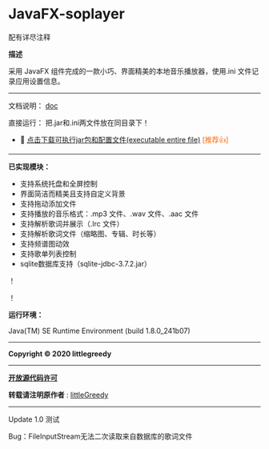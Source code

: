  # JavaFX-soplayer

配有详尽注释

**描述**

采用 JavaFX 组件完成的一款小巧、界面精美的本地音乐播放器，使用.ini 文件记录应用设置信息。 
****

文档说明： [doc](https://github.com/littlegreedy/JavaFX-soplayer/blob/master/doc/%E7%A8%8B%E5%BA%8F%E8%AE%BE%E8%AE%A1%E6%8A%A5%E5%91%8A%20-%20%E9%9F%B3%E4%B9%90%E6%92%AD%E6%94%BE%E5%99%A8.pdf)

直接运行： 把.jar和.ini两文件放在同目录下！
* :paperclip: [点击下载可执行jar包和配置文件\(executable entire file\)](https://raw.githubusercontent.com/littlegreedy/beautyeye/master/demo/excute_jar/SwingSets2\(BeautyEyeLNFDemo\).jar)<font color="#FF6600"> \[推荐:thumbsup:\]</font>

****

**已实现模块：**

- 支持系统托盘和全屏控制 
- 界面简洁而精美且支持自定义背景 
- 支持拖动添加文件 
- 支持播放的音乐格式：.mp3 文件、.wav 文件、.aac 文件 
- 支持解析歌词并展示（.lrc 文件） 
- 支持解析歌词文件（缩略图、专辑、时长等） 
- 支持频谱图动效 
- 支持歌单列表控制 
- sqlite数据库支持（sqlite-jdbc-3.7.2.jar）

！[]()

！[]()

**运行环境：**

 Java(TM) SE Runtime Environment (build 1.8.0_241b07) 

****


 **Copyright © 2020 littlegreedy**  

****

 **[开放源代码许可](https://github.com/littlegreedy/JavaFX-soplayer/blob/master/LICENSE.md)**

 **转载请注明原作者** : [littleGreedy](https://github.com/littlegreedy/JavaFX-soplayer)

****



Update 1.0 测试

Bug：FileInputStream无法二次读取来自数据库的歌词文件









